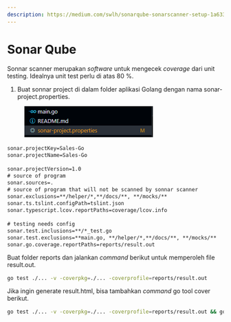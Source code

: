 ```yaml
---
description: https://medium.com/swlh/sonarqube-sonarscanner-setup-1a633b654828
---
```


# Sonar Qube

Sonnar scanner merupakan _software_ untuk mengecek _coverage_ dari unit testing. Idealnya unit test perlu di atas 80 %.

1. Buat sonnar project di dalam folder aplikasi Golang dengan nama sonar-project.properties.

<figure><img src=".gitbook/assets/1 (3).png" alt=""><figcaption></figcaption></figure>

```properties
sonar.projectKey=Sales-Go
sonar.projectName=Sales-Go

sonar.projectVersion=1.0
# source of program
sonar.sources=.
# source of program that will not be scanned by sonnar scanner
sonar.exclusions=**/helper/*,**/docs/**, **/mocks/**
sonar.ts.tslint.configPath=tslint.json
sonar.typescript.lcov.reportPaths=coverage/lcov.info

# testing needs config
sonar.test.inclusions=**/*_test.go
sonar.test.exclusions=**main.go, **/helper/*,**/docs/**, **/mocks/**
sonar.go.coverage.reportPaths=reports/result.out
```

Buat folder reports dan jalankan _command_ berikut untuk memperoleh file result.out.

```bash
go test ./... -v -coverpkg=./... -coverprofile=reports/result.out
```

Jika ingin generate result.html, bisa tambahkan _command_ go tool cover berikut.

```bash
go test ./... -v -coverpkg=./... -coverprofile=reports/result.out && go tool cover -html reports/result.out -o reports/result.html
```
